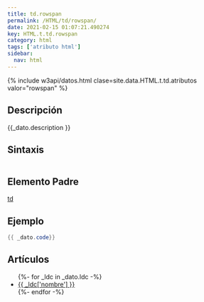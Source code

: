 ```yaml
---
title: td.rowspan
permalink: /HTML/td/rowspan/
date: 2021-02-15 01:07:21.490274
key: HTML.t.td.rowspan
category: html
tags: ['atributo html']
sidebar: 
  nav: html
---
```


{% include w3api/datos.html clase=site.data.HTML.t.td.atributos valor="rowspan" %}

## Descripción
{{_dato.description }}

## Sintaxis
~~~html
~~~

## Elemento Padre
[td](/HTML/td/)

## Ejemplo
~~~java
{{ _dato.code}}
~~~

## Artículos
<ul>
{%- for _ldc in _dato.ldc -%}
   <li>
       <a href="{{_ldc['url'] }}">{{ _ldc['nombre'] }}</a>
   </li>
{%- endfor -%}
</ul>

